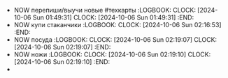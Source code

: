 - NOW перепиши/выучи новые #техкарты
  :LOGBOOK:
  CLOCK: [2024-10-06 Sun 01:49:31]
  CLOCK: [2024-10-06 Sun 01:49:31]
  :END:
- NOW купи стаканчики
  :LOGBOOK:
  CLOCK: [2024-10-06 Sun 02:16:53]
  :END:
- NOW посуда
  :LOGBOOK:
  CLOCK: [2024-10-06 Sun 02:19:07]
  CLOCK: [2024-10-06 Sun 02:19:07]
  :END:
- NOW ножи
  :LOGBOOK:
  CLOCK: [2024-10-06 Sun 02:19:10]
  CLOCK: [2024-10-06 Sun 02:19:10]
  :END:
-